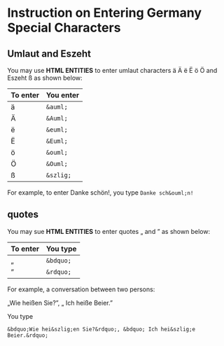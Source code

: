 # Instruction on Entering Germany Special Characters
## Umlaut and Eszeht
You may use **HTML ENTITIES** to enter umlaut characters &auml; &Auml; &euml; &Euml; &ouml; &Ouml; and Eszeht &szlig; as shown below:

| To enter | You enter |
|---|---|
| &auml; | `&auml;` |
| &Auml; | `&Auml;` |
| &euml; | `&euml;` |
| &Euml; | `&Euml;` |
| &ouml; | `&ouml;` |
| &Ouml; | `&Ouml;` |
| &szlig; | `&szlig;` |

For example, to enter Danke sch&ouml;n!, you type `Danke sch&ouml;n!`

## quotes
You may sue **HTML ENTITIES** to enter quotes &bdquo; and &rdquo; as shown below:

| To enter | You type |
|---|---|
| &bdquo; | `&bdquo;` |
| &rdquo; | `&rdquo;` |

For example, a conversation between two persons:

&bdquo;Wie hei&szlig;en Sie?&rdquo;, &bdquo; Ich hei&szlig;e Beier.&rdquo;

You type

`&bdquo;Wie hei&szlig;en Sie?&rdquo;, &bdquo; Ich hei&szlig;e Beier.&rdquo;`
